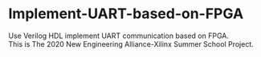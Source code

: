 # Implement-UART-based-on-FPGA
Use Verilog HDL implement UART communication based on FPGA. <br>
This is The 2020 New Engineering Alliance-Xilinx Summer School Project.
